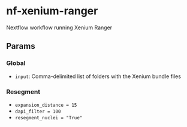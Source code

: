 # nf-xenium-ranger
Nextflow workflow running Xenium Ranger

## Params

### Global

- `input`: Comma-delimited list of folders with the Xenium bundle files

### Resegment

- `expansion_distance = 15`
- `dapi_filter = 100`
- `resegment_nuclei = "True"`
